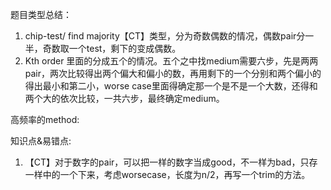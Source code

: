 题目类型总结：

1. chip-test/ find majority【CT】类型，分为奇数偶数的情况，偶数pair分一半，奇数取一个test，剩下的变成偶数。
2. Kth order 里面的分成五个的情况。五个之中找medium需要六步，先是两两pair，两次比较得出两个偏大和偏小的数，再用剩下的一个分别和两个偏小的得出最小和第二小，worse case里面得确定那一个是不是一个大数，还得和两个大的依次比较，一共六步，最终确定medium。

高频率的method:

知识点&易错点:

1. 【CT】对于数字的pair，可以把一样的数字当成good，不一样为bad，只存一样中的一个下来，考虑worsecase，长度为n/2，再写一个trim的方法。

